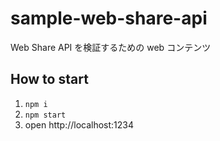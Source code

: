 # sample-web-share-api

Web Share API を検証するための web コンテンツ

## How to start

1. `npm i`
2. `npm start`
3. open http://localhost:1234
